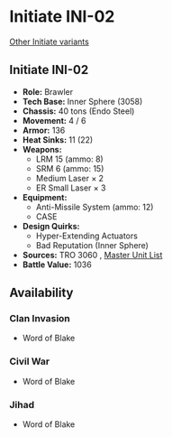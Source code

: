# Initiate INI-02 

[Other Initiate variants](../initiate.md) 

## Initiate INI-02 

- **Role:** Brawler 
- **Tech Base:** Inner Sphere (3058) 
- **Chassis:** 40 tons (Endo Steel) 
- **Movement:** 4 / 6 
- **Armor:** 136 
- **Heat Sinks:** 11 (22) 
- **Weapons:** 
  - LRM 15 (ammo: 8) 
  - SRM 6 (ammo: 15) 
  - Medium Laser × 2 
  - ER Small Laser × 3 
- **Equipment:** 
  - Anti-Missile System (ammo: 12) 
  - CASE 
- **Design Quirks:** 
  - Hyper-Extending Actuators 
  - Bad Reputation (Inner Sphere) 
- **Sources:** TRO 3060 , [Master Unit List](http://masterunitlist.info/Unit/Details/1620) 
- **Battle Value:** 1036 

## Availability 

### Clan Invasion 

- Word of Blake 

### Civil War 

- Word of Blake 

### Jihad 

- Word of Blake 

